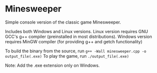 # Minesweeper
Simple console version of the classic game Minesweeper.

Includes both Windows and Linux versions.
Linux version requires GNU GCC's g++ compiler (preinstalled in most distributions).
Windows version requires MinGW compiler (for providing g++ and getch functionality)

To build the binary from the source,
run `g++ -Wall minesweeper.cpp -o output_file(.exe)`
To play the game,
run `./output_file(.exe)`

Note: Add the .exe extension only on Windows.
